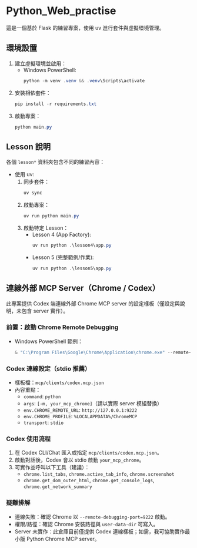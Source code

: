 ﻿# Python_Web_practise

這是一個基於 Flask 的練習專案，使用 uv 進行套件與虛擬環境管理。

## 環境設置

1. 建立虛擬環境並啟用：
   - Windows PowerShell:
     ```powershell
     python -m venv .venv && .venv\Scripts\activate
     ```
2. 安裝相依套件：
   ```powershell
   pip install -r requirements.txt
   ```
3. 啟動專案：
   ```powershell
   python main.py
   ```

## Lesson 說明

各個 `lesson*` 資料夾包含不同的練習內容：

- 使用 uv:
  1. 同步套件：
     ```powershell
     uv sync
     ```
  2. 啟動專案：
     ```powershell
     uv run python main.py
     ```
  3. 啟動特定 Lesson：
     - Lesson 4 (App Factory):
       ```powershell
       uv run python .\lesson4\app.py
       ```
     - Lesson 5 (完整範例/作業):
       ```powershell
       uv run python .\lesson5\app.py
       ```

## 連線外部 MCP Server（Chrome / Codex）

此專案提供 Codex 端連線外部 Chrome MCP server 的設定樣板（僅設定與說明，未包含 server 實作）。

### 前置：啟動 Chrome Remote Debugging

- Windows PowerShell 範例：
  ```powershell
  & "C:\Program Files\Google\Chrome\Application\chrome.exe" --remote-debugging-port=9222 --user-data-dir="$env:LOCALAPPDATA\ChromeMCP"
  ```

### Codex 連線設定（stdio 推薦）

- 樣板檔：`mcp/clients/codex.mcp.json`
- 內容重點：
  - `command`: `python`
  - `args`: `[-m, your_mcp_chrome]`（請以實際 server 模組替換）
  - `env.CHROME_REMOTE_URL`: `http://127.0.0.1:9222`
  - `env.CHROME_PROFILE`: `%LOCALAPPDATA%/ChromeMCP`
  - `transport`: `stdio`

### Codex 使用流程

1. 在 Codex CLI/Chat 匯入或指定 `mcp/clients/codex.mcp.json`。
2. 啟動對話後，Codex 會以 stdio 啟動 `your_mcp_chrome`。
3. 可實作並呼叫以下工具（建議）：
   - `chrome.list_tabs`, `chrome.active_tab_info`, `chrome.screenshot`
   - `chrome.get_dom_outer_html`, `chrome.get_console_logs`, `chrome.get_network_summary`

### 疑難排解

- 連線失敗：確認 Chrome 以 `--remote-debugging-port=9222` 啟動。
- 權限/路徑：確認 Chrome 安裝路徑與 `user-data-dir` 可寫入。
- Server 未實作：此倉庫目前僅提供 Codex 連線樣板；如需，我可協助實作最小版 Python Chrome MCP server。
